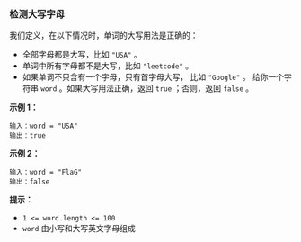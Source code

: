 ### 检测大写字母 ###
我们定义，在以下情况时，单词的大写用法是正确的：

* 全部字母都是大写，比如 `"USA"` 。
* 单词中所有字母都不是大写，比如 `"leetcode"` 。
* 如果单词不只含有一个字母，只有首字母大写， 比如 `"Google"` 。
给你一个字符串 `word` 。如果大写用法正确，返回 `true` ；否则，返回 `false` 。



**示例 1：**

```
输入：word = "USA"
输出：true
```

**示例 2：**

```
输入：word = "FlaG"
输出：false
```



**提示：**

* `1 <= word.length <= 100`
* `word` 由小写和大写英文字母组成

